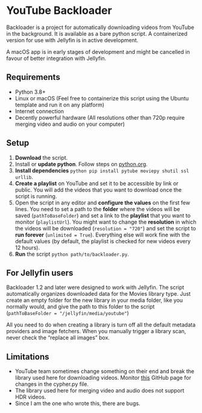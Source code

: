 # YouTube Backloader

Backloader is a project for automatically downloading videos from YouTube in the background. It is available as a bare python script. A containerized version for use with Jellyfin is in active development.

A macOS app is in early stages of development and might be cancelled in favour of better integration with Jellyfin.

## Requirements

* Python 3.8+
* Linux or macOS (Feel free to containerize this script using the Ubuntu template and run it on any platform)
* Internet connection
* Decently powerful hardware (All resolutions other than 720p <span dir="">require merging video and audio on your computer</span>)

## Setup

1. **Download** the script. 
2. Install or **update python**. Follow steps on [python.org](http://python.org).
3. **Install dependencies** `python pip install pytube moviepy shutil ssl urllib`.
4. **Create a playlist** on YouTube and set it to be accessible by link or public. You will add the videos that you want to download once the script is running.
5. Open the script in any editor and **configure the values** on the first few lines. You need to set a path to the **folder** where the videos will be saved (`pathToBaseFolder`) and set a link to the **playlist** that you want to monitor (`playlistUrl`). You might want to change the **resolution** in which the videos will be downloaded (`resolution = "720"`) and set the script to **run forever** (`unlimited = True`). Everything else will work fine with the default values (by default, the playlist is checked for new videos every 12 hours). 
6. **Run** the script `python path/to/backloader.py`.

## For Jellyfin users


Backloader 1.2 and later were designed to work with Jellyfin. The script automatically organizes downloaded data for the Movies library type. Just create an empty folder for the new library in your media folder, like you normally would, and give the path to this folder to the script (<span dir="">`pathToBaseFolder = "/jellyfin/media/youtube"`</span>)

All you need to do when creating a library is <span dir="">turn off all the default metadata providers and image fetchers.</span> When you manually trigger a library scan, never check the “replace all images” box.

## Limitations

* YouTube team sometimes change something on their end and break the library used here for downloading videos. Monitor [this](https://github.com/pytube/pytube) GitHub page for changes in the cypher.py file.
* The library used here for merging video and audio does not support HDR videos.
* Since I am the one who wrote this, there are bugs.
